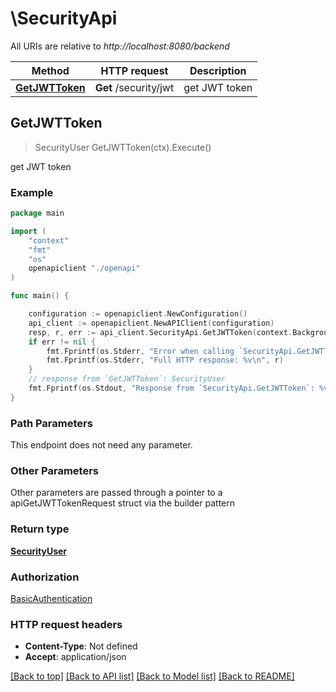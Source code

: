 # \SecurityApi

All URIs are relative to *http://localhost:8080/backend*

Method | HTTP request | Description
------------- | ------------- | -------------
[**GetJWTToken**](SecurityApi.md#GetJWTToken) | **Get** /security/jwt | get JWT token



## GetJWTToken

> SecurityUser GetJWTToken(ctx).Execute()

get JWT token

### Example

```go
package main

import (
    "context"
    "fmt"
    "os"
    openapiclient "./openapi"
)

func main() {

    configuration := openapiclient.NewConfiguration()
    api_client := openapiclient.NewAPIClient(configuration)
    resp, r, err := api_client.SecurityApi.GetJWTToken(context.Background()).Execute()
    if err != nil {
        fmt.Fprintf(os.Stderr, "Error when calling `SecurityApi.GetJWTToken``: %v\n", err)
        fmt.Fprintf(os.Stderr, "Full HTTP response: %v\n", r)
    }
    // response from `GetJWTToken`: SecurityUser
    fmt.Fprintf(os.Stdout, "Response from `SecurityApi.GetJWTToken`: %v\n", resp)
}
```

### Path Parameters

This endpoint does not need any parameter.

### Other Parameters

Other parameters are passed through a pointer to a apiGetJWTTokenRequest struct via the builder pattern


### Return type

[**SecurityUser**](SecurityUser.md)

### Authorization

[BasicAuthentication](../README.md#BasicAuthentication)

### HTTP request headers

- **Content-Type**: Not defined
- **Accept**: application/json

[[Back to top]](#) [[Back to API list]](../README.md#documentation-for-api-endpoints)
[[Back to Model list]](../README.md#documentation-for-models)
[[Back to README]](../README.md)

